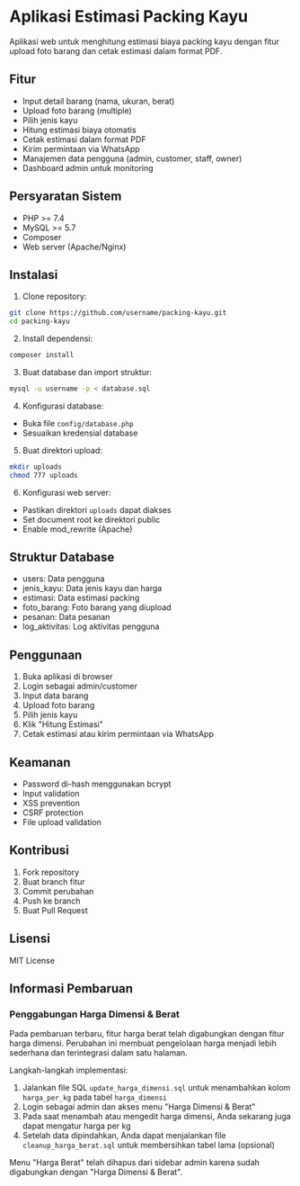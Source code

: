 # Aplikasi Estimasi Packing Kayu

Aplikasi web untuk menghitung estimasi biaya packing kayu dengan fitur upload foto barang dan cetak estimasi dalam format PDF.

## Fitur

- Input detail barang (nama, ukuran, berat)
- Upload foto barang (multiple)
- Pilih jenis kayu
- Hitung estimasi biaya otomatis
- Cetak estimasi dalam format PDF
- Kirim permintaan via WhatsApp
- Manajemen data pengguna (admin, customer, staff, owner)
- Dashboard admin untuk monitoring

## Persyaratan Sistem

- PHP >= 7.4
- MySQL >= 5.7
- Composer
- Web server (Apache/Nginx)

## Instalasi

1. Clone repository:
```bash
git clone https://github.com/username/packing-kayu.git
cd packing-kayu
```

2. Install dependensi:
```bash
composer install
```

3. Buat database dan import struktur:
```bash
mysql -u username -p < database.sql
```

4. Konfigurasi database:
- Buka file `config/database.php`
- Sesuaikan kredensial database

5. Buat direktori upload:
```bash
mkdir uploads
chmod 777 uploads
```

6. Konfigurasi web server:
- Pastikan direktori `uploads` dapat diakses
- Set document root ke direktori public
- Enable mod_rewrite (Apache)

## Struktur Database

- users: Data pengguna
- jenis_kayu: Data jenis kayu dan harga
- estimasi: Data estimasi packing
- foto_barang: Foto barang yang diupload
- pesanan: Data pesanan
- log_aktivitas: Log aktivitas pengguna

## Penggunaan

1. Buka aplikasi di browser
2. Login sebagai admin/customer
3. Input data barang
4. Upload foto barang
5. Pilih jenis kayu
6. Klik "Hitung Estimasi"
7. Cetak estimasi atau kirim permintaan via WhatsApp

## Keamanan

- Password di-hash menggunakan bcrypt
- Input validation
- XSS prevention
- CSRF protection
- File upload validation

## Kontribusi

1. Fork repository
2. Buat branch fitur
3. Commit perubahan
4. Push ke branch
5. Buat Pull Request

## Lisensi

MIT License

## Informasi Pembaruan

### Penggabungan Harga Dimensi & Berat

Pada pembaruan terbaru, fitur harga berat telah digabungkan dengan fitur harga dimensi. Perubahan ini membuat pengelolaan harga menjadi lebih sederhana dan terintegrasi dalam satu halaman.

Langkah-langkah implementasi:

1. Jalankan file SQL `update_harga_dimensi.sql` untuk menambahkan kolom `harga_per_kg` pada tabel `harga_dimensi`
2. Login sebagai admin dan akses menu "Harga Dimensi & Berat"
3. Pada saat menambah atau mengedit harga dimensi, Anda sekarang juga dapat mengatur harga per kg
4. Setelah data dipindahkan, Anda dapat menjalankan file `cleanup_harga_berat.sql` untuk membersihkan tabel lama (opsional)

Menu "Harga Berat" telah dihapus dari sidebar admin karena sudah digabungkan dengan "Harga Dimensi & Berat". 